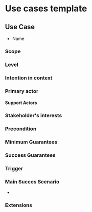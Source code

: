 # Use cases template

## Use Case

- Name

### Scope

### Level

### Intention in context

### Primary actor

#### Support Actors

### Stakeholder's interests

### Precondition

### Minimum Guarantees

### Success Guarantees

### Trigger

### Main Succes Scenario

- <step number>

### Extensions
